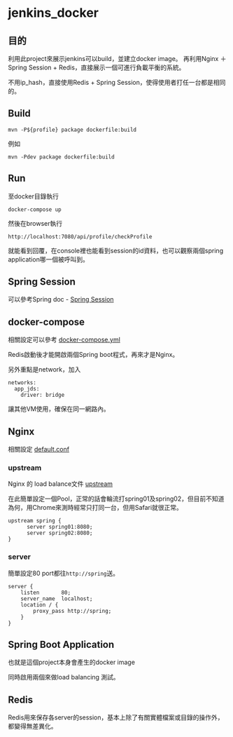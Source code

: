 # jenkins_docker

## 目的

利用此project來展示jenkins可以build，並建立docker image。
再利用Nginx ＋ Spring Session + Redis，直接展示一個可進行負載平衡的系統。

不用ip_hash，直接使用Redis + Spring Session，使得使用者打任一台都是相同的。


## Build

```mvn -P${profile} package dockerfile:build```

例如

```
mvn -Pdev package dockerfile:build
```

## Run

至docker目錄執行

```
docker-compose up
```

然後在browser執行

```
http://localhost:7080/api/profile/checkProfile
```

就能看到回覆，在console裡也能看到session的id資料，也可以觀察兩個spring application哪一個被呼叫到。

## Spring Session

可以參考Spring doc - [Spring Session](https://docs.spring.io/spring-session/docs/current/reference/html5/guides/boot-redis.html)


## docker-compose

相關設定可以參考 [docker-compose.yml](./docker/docker-compose.yml)

Redis啟動後才能開啟兩個Spring boot程式，再來才是Nginx。

另外重點是network，加入

```
networks:
  app_jds:
    driver: bridge
```

讓其他VM使用，確保在同一網路內。

## Nginx

相關設定 [default.conf](./docker/data/nginx/conf.d/default.conf)


### upstream

Nginx 的 load balance文件 [upstream](http://nginx.org/en/docs/http/ngx_http_upstream_module.html)

在此簡單設定一個Pool，正常的話會輪流打spring01及spring02，但目前不知道為何，用Chrome來測時經常只打同一台，但用Safari就很正常。

```
upstream spring {
      server spring01:8080;
      server spring02:8080;
}
```

### server

簡單設定80 port都往```http://spring```送。

```
server {
    listen       80;
    server_name  localhost;
    location / {
        proxy_pass http://spring;
    }
}
```

## Spring Boot Application

也就是這個project本身會產生的docker image

同時啟用兩個來做load balancing 測試。

## Redis

Redis用來保存各server的session，基本上除了有關實體檔案或目錄的操作外，都變得無差異化。

